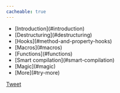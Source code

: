 ```yaml
---
cacheable: true
---
```


<ul class="nav overview-toc">
  <li>[Introduction](#introduction)</li>
  <li>[Destructuring](#destructuring)</li>
  <li>[Hooks](#method-and-property-hooks)</li>
  <li>[Macros](#macros)</li>
  <li>[Functions](#functions)</li>
  <li>[Smart compilation](#smart-compilation)</li>
  <li>[Magic](#magic)</li>
  <li>[More](#try-more)</li>
</ul>


<a href="https://twitter.com/share" class="twitter-share-button"
   data-via="meta_js" data-size="large"
   data-related="coect_net:Retire your Email!,d0gada:creator of MetaJS"
   data-hashtags="MetaJS">Tweet</a>
<script>!function(d,s,id){var js,fjs=d.getElementsByTagName(s)[0],p=/^http:/.test(d.location)?'http':'https';if(!d.getElementById(id)){js=d.createElement(s);js.id=id;js.src=p+'://platform.twitter.com/widgets.js';fjs.parentNode.insertBefore(js,fjs);}}(document,
  'script', 'twitter-wjs');</script>
